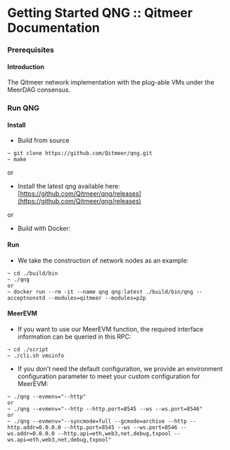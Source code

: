 # Getting Started QNG :: Qitmeer Documentation

### Prerequisites <a href="#prerequisites" id="prerequisites"></a>

#### Introduction <a href="#introduction" id="introduction"></a>

The Qitmeer network implementation with the plug-able VMs under the MeerDAG consensus.

### Run QNG <a href="#run-qng" id="run-qng"></a>

#### Install <a href="#install" id="install"></a>

* Build from source

```
~ git clone https://github.com/Qitmeer/qng.git
~ make
```

or

* Install the latest qng available here: [https://github.com/Qitmeer/qng/releases](https://github.com/Qitmeer/qng/releases)

or

* Build with Docker:

#### Run <a href="#run" id="run"></a>

* We take the construction of network nodes as an example:

```
~ cd ./build/bin
~ ./qng 
or
~ docker run --rm -it --name qng qng:latest ./build/bin/qng --acceptnonstd --modules=qitmeer --modules=p2p
```

#### MeerEVM <a href="#meerevm" id="meerevm"></a>

* If you want to use our MeerEVM function, the required interface information can be queried in this RPC:

```
~ cd ./script
~ ./cli.sh vmsinfo
```

* If you don’t need the default configuration, we provide an environment configuration parameter to meet your custom configuration for MeerEVM:

```
~ ./qng --evmenv="--http"
or
~ ./qng --evmenv="--http --http.port=8545 --ws --ws.port=8546"
or
~ ./qng --evmenv="--syncmode=full --gcmode=archive --http --http.addr=0.0.0.0 --http.port=8545 --ws --ws.port=8546 --ws.addr=0.0.0.0 --http.api=eth,web3,net,debug,txpool --ws.api=eth,web3,net,debug,txpool"
```
